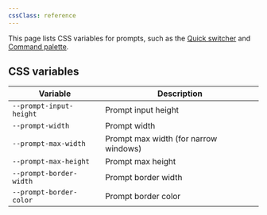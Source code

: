 ```yaml
---
cssClass: reference
---
```


This page lists CSS variables for prompts, such as the [Quick switcher](https://help.obsidian.md/Plugins/Quick+switcher) and [Command palette](https://help.obsidian.md/Plugins/Command+palette).

## CSS variables

| Variable                | Description                           |
| ----------------------- | ------------------------------------- |
| `--prompt-input-height` | Prompt input height                   |
| `--prompt-width`        | Prompt width                          |
| `--prompt-max-width`    | Prompt max width (for narrow windows) |
| `--prompt-max-height`   | Prompt max height                     |
| `--prompt-border-width` | Prompt border width                   |
| `--prompt-border-color` | Prompt border color                   |
